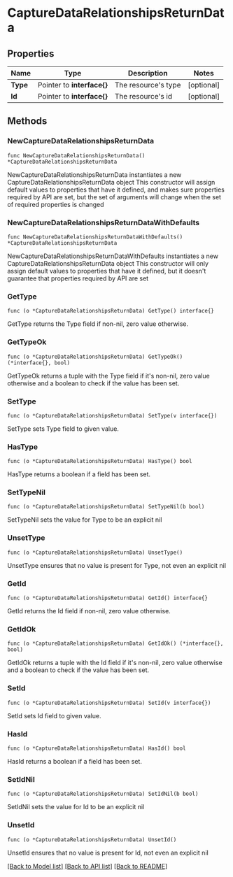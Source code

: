 # CaptureDataRelationshipsReturnData

## Properties

Name | Type | Description | Notes
------------ | ------------- | ------------- | -------------
**Type** | Pointer to **interface{}** | The resource&#39;s type | [optional] 
**Id** | Pointer to **interface{}** | The resource&#39;s id | [optional] 

## Methods

### NewCaptureDataRelationshipsReturnData

`func NewCaptureDataRelationshipsReturnData() *CaptureDataRelationshipsReturnData`

NewCaptureDataRelationshipsReturnData instantiates a new CaptureDataRelationshipsReturnData object
This constructor will assign default values to properties that have it defined,
and makes sure properties required by API are set, but the set of arguments
will change when the set of required properties is changed

### NewCaptureDataRelationshipsReturnDataWithDefaults

`func NewCaptureDataRelationshipsReturnDataWithDefaults() *CaptureDataRelationshipsReturnData`

NewCaptureDataRelationshipsReturnDataWithDefaults instantiates a new CaptureDataRelationshipsReturnData object
This constructor will only assign default values to properties that have it defined,
but it doesn't guarantee that properties required by API are set

### GetType

`func (o *CaptureDataRelationshipsReturnData) GetType() interface{}`

GetType returns the Type field if non-nil, zero value otherwise.

### GetTypeOk

`func (o *CaptureDataRelationshipsReturnData) GetTypeOk() (*interface{}, bool)`

GetTypeOk returns a tuple with the Type field if it's non-nil, zero value otherwise
and a boolean to check if the value has been set.

### SetType

`func (o *CaptureDataRelationshipsReturnData) SetType(v interface{})`

SetType sets Type field to given value.

### HasType

`func (o *CaptureDataRelationshipsReturnData) HasType() bool`

HasType returns a boolean if a field has been set.

### SetTypeNil

`func (o *CaptureDataRelationshipsReturnData) SetTypeNil(b bool)`

 SetTypeNil sets the value for Type to be an explicit nil

### UnsetType
`func (o *CaptureDataRelationshipsReturnData) UnsetType()`

UnsetType ensures that no value is present for Type, not even an explicit nil
### GetId

`func (o *CaptureDataRelationshipsReturnData) GetId() interface{}`

GetId returns the Id field if non-nil, zero value otherwise.

### GetIdOk

`func (o *CaptureDataRelationshipsReturnData) GetIdOk() (*interface{}, bool)`

GetIdOk returns a tuple with the Id field if it's non-nil, zero value otherwise
and a boolean to check if the value has been set.

### SetId

`func (o *CaptureDataRelationshipsReturnData) SetId(v interface{})`

SetId sets Id field to given value.

### HasId

`func (o *CaptureDataRelationshipsReturnData) HasId() bool`

HasId returns a boolean if a field has been set.

### SetIdNil

`func (o *CaptureDataRelationshipsReturnData) SetIdNil(b bool)`

 SetIdNil sets the value for Id to be an explicit nil

### UnsetId
`func (o *CaptureDataRelationshipsReturnData) UnsetId()`

UnsetId ensures that no value is present for Id, not even an explicit nil

[[Back to Model list]](../README.md#documentation-for-models) [[Back to API list]](../README.md#documentation-for-api-endpoints) [[Back to README]](../README.md)


